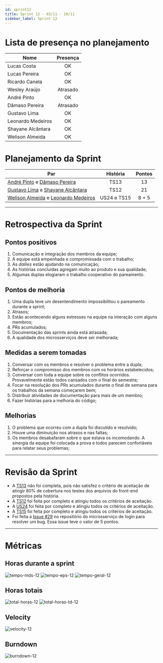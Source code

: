 ```yaml
---
id: sprint12
title: Sprint 12 - 03/11 - 10/11
sidebar_label: Sprint 12
---
```


# Lista de presença no planejamento
|Nome|Presença|
|----|:------:|
|Lucas Costa|OK|
|Lucas Pereira|OK|
|Ricardo Canela|OK|
|Wesley Araújo|Atrasado|
|André Pinto|OK|
|Dâmaso Pereira|Atrasado|
|Gustavo Lima|OK|
|Leonardo Medeiros|OK|
|Shayane Alcântara|OK|
|Welison Almeida|OK|

# Planejamento da Sprint
|Par|História|Pontos|
|---|:------:|:----:|
|[André Pinto](https://github.com/andrelucax) e [Dâmaso Pereira](https://github.com/juniopereirab)|TS13|13|
|[Gustavo Lima](https://github.com/gustavolima00) e [Shayane Alcântara](https://github.com/shayanealcantara)|TS12|21|
|[Welison Almeida](https://github.com/WelisonR) e [Leonardo Medeiros](https://github.com/leomedeiros1)|US24 e TS15|8 + 5|

-------------------------------------------------------------------------------
# Retrospectiva da Sprint
## Pontos positivos
1. Comunicação e integração dos membros da equipe;
2. A equipe está empenhada e compromissada com o trabalho;
3. As *dailies* estão ajudando na comunicação;
4. As histórias concluídas agregam muito ao produto e sua qualidade;
5. Algumas duplas elogiaram o trabalho cooperativo do pareamento.

## Pontos de melhoria
1. Uma dupla teve um desentendimento impossibilitou o pareamento durante a sprint;
2. Atrasos;
3. Estão acontecendo alguns estresses na equipe na interação com alguns membros;
4. PRs acumulados;
5. Documentação das sprints ainda está atrasada;
6. A qualidade dos microsserviços deve ser melhorada;

## Medidas a serem tomadas
1. Conversar com os membros e resolver o problema entre a dupla;
2. Reforçar o compromisso dos membros com os horários estabelecidos;
3. Conversar com toda a equipe sobre os conflitos ocorridos. Provavelmente estão todos cansados com o final do semestre;
4. Focar na resolução dos PRs acumulados durante o final de semana para os trabalhos da semana começarem bem;
5. Distribuir atividades de documentação para mais de um membro;
6. Fazer histórias para a melhoria do código;

## Melhorias
1. O problema que ocorreu com a dupla foi discutido e resolvido;
2. Houve uma diminuição nos atrasos e nas faltas;
3. Os membros desabafaram sobre o que estava os incomodando. A sinergia da equipe foi colocada a prova e todos parecem confortáveis para relatar seus problemas;

-------------------------------------------------------------------------------
# Revisão da Sprint
* A [TS13](https://github.com/fga-eps-mds/2018.2-Integra-Vendas/issues/229) não foi completa, pois não satisfez o critério de aceitação de atingir 80% de cobertura nos testes dos arquivos do front-end propostos pela história.
* A [TS12](https://github.com/fga-eps-mds/2018.2-Integra-Vendas/issues/228) foi feita por completo e atingiu todos os critérios de aceitação.
* A [US24](https://github.com/fga-eps-mds/2018.2-Integra-Vendas/issues/271) foi feita por completo e atingiu todos os critérios de aceitação.
* A [TS15](https://github.com/fga-eps-mds/2018.2-Integra-Vendas/issues/270) foi feita por completo e atingiu todos os critérios de aceitação.
* Foi feita a [Issue #29](https://github.com/fga-eps-mds/2018.2-FGAPP-login/issues/29) no repositório do microsserviço de login para resolver um bug. Essa issue teve o valor de 5 pontos.

-------------------------------------------------------------------------------
# Métricas
## Horas durante a sprint
![tempo-mds-12](assets/sprints/tempo-mds-12.png)
![tempo-eps-12](assets/sprints/tempo-eps-12.png)
![tempo-geral-12](assets/sprints/tempo-geral-12.png)

## Horas totais
![total-horas-12](assets/sprints/total-horas-12.png)
![total-horas-td-12](assets/sprints/total-horas-td-12.png)

## Velocity
![velocity-12](assets/sprints/velocity-12.png)

## Burndown
![burndown-12](assets/sprints/burndown-12.png)
